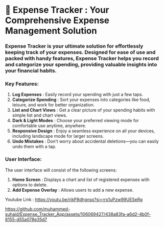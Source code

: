 # 💼 Expense Tracker : Your Comprehensive Expense Management Solution


### Expense Tracker is your ultimate solution for effortlessly keeping track of your expenses. Designed for ease of use and packed with handy features, Expense Tracker helps you record and categorize your spending, providing valuable insights into your financial habits.

### Key Features:

1. **Log Expenses** : Easily record your spending with just a few taps.
2. **Categorize Spending** : Sort your expenses into categories like food, leisure, and work for better organization.
3. **List and Chart Views** : Get a clear picture of your spending habits with simple list and chart views.
4. **Dark & Light Modes** : Choose your preferred viewing mode for comfortable use anytime, anywhere.
5. **Responsive Design** : Enjoy a seamless experience on all your devices, including landscape mode for larger screens.
6. **Undo Mistakes** : Don't worry about accidental deletions—you can easily undo them with a tap.


### User Interface:

The user interface will consist of the following screens:

1. **Home Screen** : Displays a chart and list of registered expenses with options to delete.
2. **Add Expense Overlay** : Allows users to add a new expense.

  
Youtube Link : https://youtu.be/rjkP8dhgnss?si=rrs1uPzw99UESeRg

https://github.com/muhammed-suhaid/Expense_Tracker_App/assets/106069427/438a83fa-a6d2-4b0f-8155-d55a078e35d7


